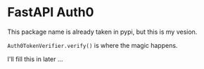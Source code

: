 # FastAPI Auth0

This package name is already taken in pypi, but this is my vesion.

`Auth0TokenVerifier.verify()` is where the magic happens.

I'll fill this in later ...
